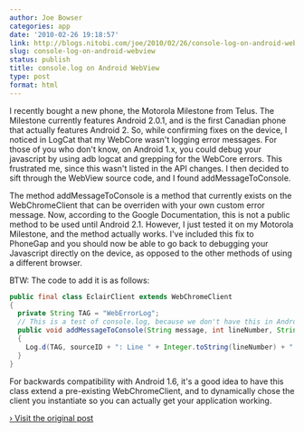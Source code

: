 ```yaml
---
author: Joe Bowser
categories: app
date: '2010-02-26 19:18:57'
link: http://blogs.nitobi.com/joe/2010/02/26/console-log-on-android-webview/
slug: console-log-on-android-webview
status: publish
title: console.log on Android WebView
type: post
format: html
---
```


I recently bought a new phone, the Motorola Milestone from Telus. The Milestone currently features Android 2.0.1, and is the first Canadian phone that actually features Android 2\. So, while confirming fixes on the device, I noticed in LogCat that my WebCore wasn't logging error messages. For those of you who don't know, on Android 1.x, you could debug your javascript by using adb logcat and grepping for the WebCore errors. This frustrated me, since this wasn't listed in the API changes. I then decided to sift through the WebView source code, and I found addMessageToConsole.

The method addMessageToConsole is a method that currently exists on the WebChromeClient that can be overriden with your own custom error message. Now, according to the Google Documentation, this is not a public method to be used until Android 2.1\. However, I just tested it on my Motorola Milestone, and the method actually works. I've included this fix to PhoneGap and you should now be able to go back to debugging your Javascript directly on the device, as opposed to the other methods of using a different browser.

BTW: The code to add it is as follows:

```java
public final class EclairClient extends WebChromeClient
{
  private String TAG = "WebErrorLog";
  // This is a test of console.log, because we don't have this in Android 2.01
  public void addMessageToConsole(String message, int lineNumber, String sourceID)
  {
    Log.d(TAG, sourceID + ": Line " + Integer.toString(lineNumber) + " : " + message);
  }
}
```

For backwards compatibility with Android 1.6, it's a good idea to have this class extend a pre-existing WebChromeClient, and to dynamically chose the client you instantiate so you can actually get your application working.

[› Visit the original post](http://blogs.nitobi.com/joe/2010/02/26/console-log-on-android-webview/)
